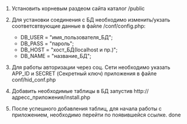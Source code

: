 1. Установить корневым раздеом сайта каталог /public
2. Для установки соединения с БД необходимо изменить/укзать соответсвтвующие данные в файле /conf/config.php: 

    +  DB_USER = "имя_пользователя_БД";
    +  DB_PASS = "пароль";
    +  DB_HOST = "хост_БД(localhost и пр.)";
    +  DB_NAME = "название_БД";   
 
3. Для работы авторизации через соц. Сети необходимо указать APP_ID и SECRET (Секретный ключ) приложения в файле  conf/hid_conf.php
4. Добавить необходимые таблицы в БД запустив http://адресс_приложения/install.php
5. После успешного добавления таблиц, для начала работы с приложением, необходимо перейти по появившейся ссылке.
done
